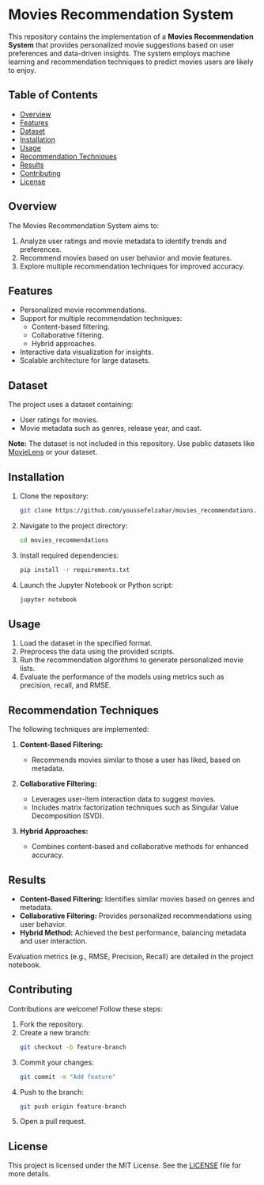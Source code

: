 # Movies Recommendation System

This repository contains the implementation of a **Movies Recommendation System** that provides personalized movie suggestions based on user preferences and data-driven insights. The system employs machine learning and recommendation techniques to predict movies users are likely to enjoy.

## Table of Contents

- [Overview](#overview)
- [Features](#features)
- [Dataset](#dataset)
- [Installation](#installation)
- [Usage](#usage)
- [Recommendation Techniques](#recommendation-techniques)
- [Results](#results)
- [Contributing](#contributing)
- [License](#license)

## Overview

The Movies Recommendation System aims to:

1. Analyze user ratings and movie metadata to identify trends and preferences.
2. Recommend movies based on user behavior and movie features.
3. Explore multiple recommendation techniques for improved accuracy.

## Features

- Personalized movie recommendations.
- Support for multiple recommendation techniques:
  - Content-based filtering.
  - Collaborative filtering.
  - Hybrid approaches.
- Interactive data visualization for insights.
- Scalable architecture for large datasets.

## Dataset

The project uses a dataset containing:

- User ratings for movies.
- Movie metadata such as genres, release year, and cast.

**Note:** The dataset is not included in this repository. Use public datasets like [MovieLens](https://grouplens.org/datasets/movielens/) or your dataset.

## Installation

1. Clone the repository:
   ```bash
   git clone https://github.com/youssefelzahar/movies_recommendations.git
   ```

2. Navigate to the project directory:
   ```bash
   cd movies_recommendations
   ```

3. Install required dependencies:
   ```bash
   pip install -r requirements.txt
   ```

4. Launch the Jupyter Notebook or Python script:
   ```bash
   jupyter notebook
   ```

## Usage

1. Load the dataset in the specified format.
2. Preprocess the data using the provided scripts.
3. Run the recommendation algorithms to generate personalized movie lists.
4. Evaluate the performance of the models using metrics such as precision, recall, and RMSE.

## Recommendation Techniques

The following techniques are implemented:

1. **Content-Based Filtering:**
   - Recommends movies similar to those a user has liked, based on metadata.

2. **Collaborative Filtering:**
   - Leverages user-item interaction data to suggest movies.
   - Includes matrix factorization techniques such as Singular Value Decomposition (SVD).

3. **Hybrid Approaches:**
   - Combines content-based and collaborative methods for enhanced accuracy.

## Results

- **Content-Based Filtering:** Identifies similar movies based on genres and metadata.
- **Collaborative Filtering:** Provides personalized recommendations using user behavior.
- **Hybrid Method:** Achieved the best performance, balancing metadata and user interaction.

Evaluation metrics (e.g., RMSE, Precision, Recall) are detailed in the project notebook.

## Contributing

Contributions are welcome! Follow these steps:

1. Fork the repository.
2. Create a new branch:
   ```bash
   git checkout -b feature-branch
   ```
3. Commit your changes:
   ```bash
   git commit -m "Add feature"
   ```
4. Push to the branch:
   ```bash
   git push origin feature-branch
   ```
5. Open a pull request.

## License

This project is licensed under the MIT License. See the [LICENSE](LICENSE) file for more details.
